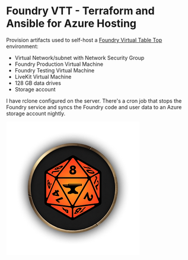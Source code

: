 # Foundry VTT - Terraform and Ansible for Azure Hosting

Provision artifacts used to self-host a [Foundry Virtual Table Top](https://foundryvtt.com/) environment:

* Virtual Network/subnet with Network Security Group
* Foundry Production Virtual Machine
* Foundry Testing Virtual Machine
* LiveKit Virtual Machine
* 128 GB data drives
* Storage account

I have rclone configured on the server. There's a cron job that stops the Foundry service and syncs the Foundry code and user data to an Azure storage account nightly.

![Foundry dice Image](/images/foundry-dice.png)